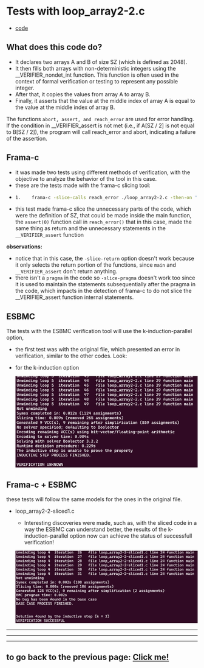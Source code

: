 # **Tests with loop_array2-2.c**

-   [code](/tests/loop_tests/loop_array2-2/loop_array2-2.c)


## **What does this code do?**
- It declares two arrays A and B of size SZ (which is defined as 2048).
- It then fills both arrays with non-deterministic integers using the __VERIFIER_nondet_int function. This function is often used in the context of formal verification or testing to represent any possible integer.
- After that, it copies the values from array A to array B.
- Finally, it asserts that the value at the middle index of array A is equal to the value at the middle index of array B.

The functions `abort, assert, and reach_error` are used for error handling. If the condition in __VERIFIER_assert is not met (i.e., if A[SZ / 2] is not equal to B[SZ / 2]), the program will call reach_error and abort, indicating a failure of the assertion.

## **Frama-c**

-   it was made two tests using different methods of verification, with the objective to analyze the behavior of the tool in this case.
-   these are the tests made with the frama-c slicing tool:
-   ```bash
    1.    frama-c -slice-calls reach_error ./loop_array2-2.c -then-on 'Slicing export' -set-project-as-default -print -then -print -ocode ./loop_array2-2-sliced1.c
    ```
-   this test made frama-c slice the unnecessary parts of the code, which were the definition of SZ, that could be made inside the main function, the `assert(0)` function call in `reach_error()` that in this case, made the same thing as return and the unnecessary statements in the `__VERIFIER_assert` function

**observations:**

-   notice that in this case, the `-slice-return` option doesn't work because it only selects the return portion of the functions, since `main` and `__VERIFIER_assert` don't return anything.
-   there isn't a `pragma` in the code so `-slice-pragma` doesn't work too since it is used to maintain the statements subsequentially after the pragma in the code, which impacts in the detection of frama-c to do not slice the __VERIFIER_assert function internal statements.

## **ESBMC**
The tests with the ESBMC verification tool will use the k-induction-parallel option, 

- the first test was with the original file, which presented an error in verification, similar to the other codes. Look:
- for the k-induction option 
    
    ![terminal output](../../../materials/imgs/loop-array2-2-kinduction.png)

## **Frama-c + ESBMC**
these tests will follow the same models for the ones in the original file.

- loop_array2-2-sliced1.c
  - Interesting discoveries were made, such as, with the sliced code in a way the ESBMC can understand better, the results of the k-induction-parallel option now can achieve the status of successfull verification! 

   ![terminal output](../../../materials/imgs/loop-array2-2-sliced-kinduction.png) 
        
---

---

---

## to go back to the previous page: [Click me!](../../../README.md)
